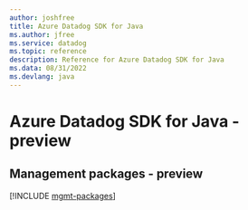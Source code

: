```yaml
---
author: joshfree
title: Azure Datadog SDK for Java
ms.author: jfree
ms.service: datadog
ms.topic: reference
description: Reference for Azure Datadog SDK for Java
ms.data: 08/31/2022
ms.devlang: java
---
```

# Azure Datadog SDK for Java - preview

## Management packages - preview
[!INCLUDE [mgmt-packages](datadog-mgmt-index.md)]